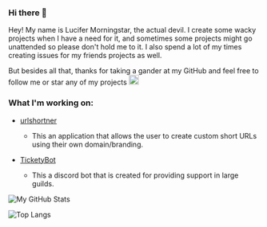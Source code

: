 ### Hi there 👋

Hey! My name is Lucifer Morningstar, the actual devil. I create some wacky projects when I have a need for it, and sometimes some projects might go unattended so please don't hold me to it. I also spend a lot of my times creating issues for my friends projects as well.

But besides all that, thanks for taking a gander at my GitHub and feel free to follow me or star any of my projects <img src="https://cdn.discordapp.com/emojis/738118274067464293.gif?v=1" width="20">

<!--
### What I'm working on:
- [Pterodactyl](https://github.com/tommyshelby9121/pterodactyl/blob/master)
    - This a discord bot that works with the pterodactyl panel api and ships with a built in panel for configuration and nothing but coolness.
-->
### What I'm working on:
- [urlshortner](https://github.com/tommyshelby9121/urlshortner/blob/master)
    - This an application that allows the user to create custom short URLs using their own domain/branding.
    
- [TicketyBot](https://github.com/tommyshelby9121/TicketyBot/blob/master)
    - This a discord bot that is created for providing support in large guilds.

![My GitHub Stats](https://github-readme-stats.vercel.app/api?username=tommyshelby9121&show_icons=true&theme=tokyonight)

![Top Langs](https://github-readme-stats.vercel.app/api/top-langs/?username=tommyshelby9121&theme=tokyonight&langs_count=4&layout=compact)

<!--
- 🔭 I’m currently working on ...
- 🌱 I’m currently learning ...
- 👯 I’m looking to collaborate on ...
- 🤔 I’m looking for help with ...
- 💬 Ask me about ...
- 📫 How to reach me: ...
- 😄 Pronouns: ...
- ⚡ Fun fact: ...
-->
